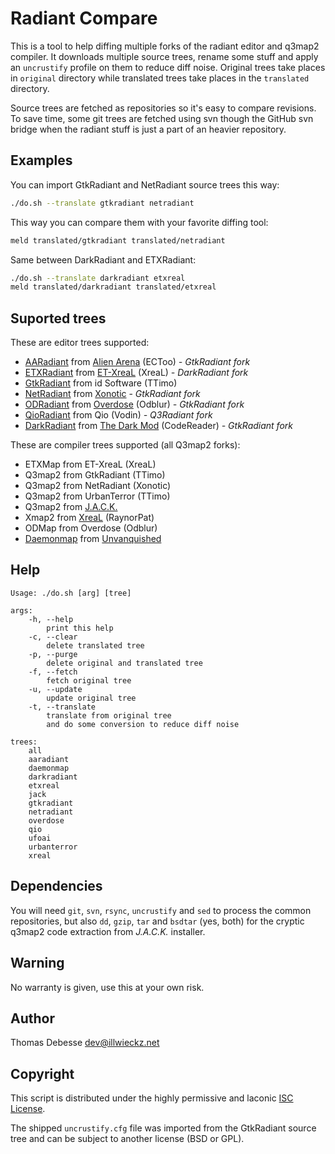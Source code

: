 Radiant Compare
===============

This is a tool to help diffing multiple forks of the radiant editor and q3map2 compiler. It downloads multiple source trees, rename some stuff and apply an `uncrustify` profile on them to reduce diff noise. Original trees take places in `original` directory while translated trees take places in the `translated` directory.

Source trees are fetched as repositories so it's easy to compare revisions. To save time, some git trees are fetched using svn though the GitHub svn bridge when the radiant stuff is just a part of an heavier repository.

Examples
--------

You can import GtkRadiant and NetRadiant source trees this way:

```sh
./do.sh --translate gtkradiant netradiant
```

This way you can compare them with your favorite diffing tool:

```sh
meld translated/gtkradiant translated/netradiant
```

Same between DarkRadiant and ETXRadiant:

```sh
./do.sh --translate darkradiant etxreal
meld translated/darkradiant translated/etxreal
```

Suported trees
--------------

These are editor trees supported:
- [AARadiant](https://github.com/ECToo/aa3rdparty) from [Alien Arena](http://red.planetarena.org) (ECToo) _- GtkRadiant fork_
- [ETXRadiant](https://sourceforge.net/p/xreal/ET-XreaL) from [ET-XreaL](http://www.moddb.com/mods/etxreal) (XreaL) _- DarkRadiant fork_
- [GtkRadiant](http://icculus.org/gtkradiant) from id Software (TTimo)
- [NetRadiant](https://gitlab.com/xonotic/netradiant) from [Xonotic](http://xonotic.org/) - _GtkRadiant fork_
- [ODRadiant](https://sourceforge.net/projects/odblur) from [Overdose](http://www.moddb.com/games/overdose) (Odblur) _- GtkRadiant fork_
- [QioRadiant](https://sourceforge.net/projects/qio) from Qio (Vodin) _- Q3Radiant fork_
- [DarkRadiant](http://darkradiant.sourceforge.net) from [The Dark Mod](http://www.thedarkmod.com) (CodeReader) _- GtkRadiant fork_

These are compiler trees supported (all Q3map2 forks):
- ETXMap from ET-XreaL (XreaL)
- Q3map2 from GtkRadiant (TTimo)
- Q3map2 from NetRadiant (Xonotic)
- Q3map2 from UrbanTerror (TTimo)
- Q3map2 from [J.A.C.K.](http://jack.hlfx.ru/en/)
- Xmap2 from [XreaL](https://github.com/raynorpat/xreal/) (RaynorPat)
- ODMap from Overdose (Odblur)
- [Daemonmap](https://github.com/Unvanquished/daemonmap) from [Unvanquished](https://unvanquished.net)

Help
----

```
Usage: ./do.sh [arg] [tree]

args:
	-h, --help
		print this help
	-c, --clear
		delete translated tree
	-p, --purge
		delete original and translated tree
	-f, --fetch
		fetch original tree
	-u, --update
		update original tree
	-t, --translate
		translate from original tree
		and do some conversion to reduce diff noise

trees:
	all
	aaradiant
	daemonmap
	darkradiant
	etxreal
	jack
	gtkradiant
	netradiant
	overdose
	qio
	ufoai
	urbanterror
	xreal

```

Dependencies
------------

You will need `git`, `svn`, `rsync`, `uncrustify` and `sed` to process the common repositories, but also `dd`, `gzip`, `tar` and `bsdtar` (yes, both) for the cryptic q3map2 code extraction from _J.A.C.K._ installer.

Warning
-------

No warranty is given, use this at your own risk.

Author
------

Thomas Debesse <dev@illwieckz.net>

Copyright
---------

This script is distributed under the highly permissive and laconic [ISC License](COPYING.md).

The shipped `uncrustify.cfg` file was imported from the GtkRadiant source tree and can be subject to another license (BSD or GPL).
